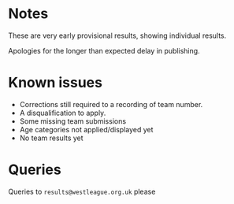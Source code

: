 # Notes

These are very early provisional results, showing individual results.

Apologies for the longer than expected delay in publishing.

# Known issues

* Corrections still required to a recording of team number.
* A disqualification to apply.
* Some missing team submissions
* Age categories not applied/displayed yet
* No team results yet


# Queries

Queries to `results@westleague.org.uk` please
